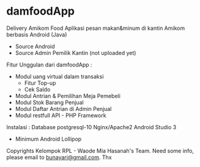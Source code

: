 # damfoodApp
Delivery Amikom Food
Aplikasi pesan makan&minum di kantin Amikom berbasis Android (Java)
  - Source Android
  - Source Admin Pemilik Kantin (not uploaded yet)
  
Fitur Unggulan dari damfoodApp :
  - Modul uang virtual dalam transaksi
    - Fitur Top-up 
    - Cek Saldo
  - Modul Antrian & Pemilihan Meja Pemebeli 
  - Modul Stok Barang Penjual
  - Modul Daftar Antrian di Admin Penjual
  - Modul restfull API - PHP Framework

Instalasi :
Database postgresql-10
Nginx/Apache2
Android Studio 3
  - Minimum Android Lollipop

Copyrights 
Kelompok RPL - Waode Mia Hasanah's Team. Need some info, please email to bunayari@gmail.com. Thx
